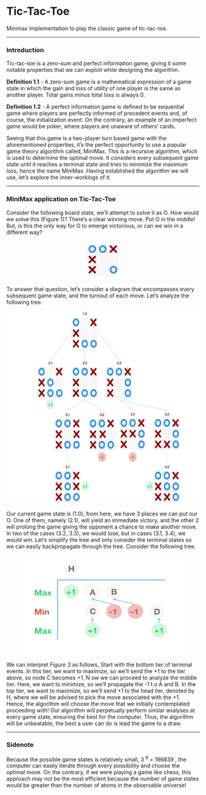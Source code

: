 # Tic-Tac-Toe
Minimax implementation to play the classic game of tic-tac-toe.
___
### Introduction

Tic-tac-toe is a zero-sum and perfect information game, giving it some notable properties that we can exploit while designing the algorithm.

**Definition 1.1**​ ​- A zero-sum game is a mathematical expression of a game state in which the gain and loss of utility of one player is the same as another player. Total gains minus total loss is always 0.

**Definition 1.2**​ ​- A perfect information game is defined to be sequential game where players are perfectly informed of precedent events and, of course, the initialization event. On the contrary, an example of an imperfect game would be poker, where players are unaware of others’ cards.

Seeing that this game is a two-player turn based game with the aforementioned properties, it’s the perfect opportunity to use a popular game theory algorithm called, MiniMax. This is a recursive algorithm, which is used to determine the optimal move. It considers every subsequent game state until it reaches a terminal state and tries to minimize the maximum loss, hence the name MiniMax. Having established the algorithm we will use, let’s explore the inner-workings of it.
___
### MiniMax application on Tic-Tac-Toe

Consider the following board state, we’ll attempt to solve it as O.
How would we solve this (​Figure 1​)? There’s a clear winning move. Put O in the middle! But, is this the only way for O to emerge victorious, or can we win in a different way? 

<p align = "center">
<img style = "text-align: center" src="/assets/fig1.png" alt="Figure 1: Made with Adobe Illustrator" width="100" height="100"/>
</p>

To answer that question, let’s consider a diagram that encompasses every subsequent game state, and the turnout of each move. Let’s analyze the following tree.

<p align = "center">
<img style = "text-align: center" src="/assets/fig2.png" alt="Figure 2: Made with Adobe Illustrator" width="625" height="503"/>
 </p>
   
Our current game state is (​1.0​), from here, we have 3 places we can put our O. One of them, namely (​2.1​), will yield an immediate victory, and the other 2 will prolong the game giving the opponent a chance to make another move. In two of the cases (​3.2​,​ 3.3​), we would lose, but in cases (​3.1​,​ 3.4​), we would win.
Let’s simplify the tree and only consider the terminal states so we can easily backpropagate through the tree. Consider the following tree.

<p align = "center">
<img style = "text-align: center" src="/assets/fig3.png" alt="Figure 3: Made with Adobe Illustrator" width="440" height="260"/>
</p>

We can interpret *Figure 3* as follows,
Start with the bottom tier of terminal events. In this tier, we want to maximize, so we’ll send the ​+1​ to the tier above, so node ​C​ becomes ​+1​.​ N​ ow we can proceed to analyze the middle tier. Here, we want to minimize, so we’ll propagate the ​-1​ t​ o ​A​ and ​B​. In the top tier, we want to maximize, so we’ll send ​+1 ​to the head tier, denoted by ​H​, where we will be advised to pick the move associated with the ​+1​.
Hence, the algorithm will choose the move that we initially contemplated proceeding with! Our algorithm will perpetually perform similar analyses at every game state, ensuring the best for the computer. Thus, the algorithm will be unbeatable, the best a user can do is lead the game to a draw.
___
### Sidenote
Because the possible game states is relatively small, 3 <sup>6</sup> = 196839 , the computer can easily iterate through every possibility and choose the optimal move. On the contrary, if we were playing a game like chess, this approach may not be the most efficient because the number of game states would be greater than the number of atoms in the observable universe!
